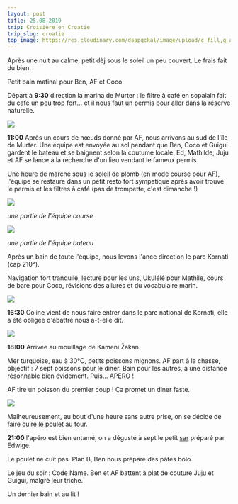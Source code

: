 ```yaml
---
layout: post
title: 25.08.2019
trip: Croisière en Croatie
trip_slug: croatie
top_image: https://res.cloudinary.com/dsapqckal/image/upload/c_fill,g_auto,h_250,w_2560/c_scale,fl_relative/croatie/20190825_110157_dcurbl.jpg
---
```


Après une nuit au calme, petit dèj sous le soleil un peu couvert. Le frais fait du bien.

Petit bain matinal pour Ben, AF et Coco.

Départ à **9:30** direction la marina de Murter : le filtre à café en sopalain fait du café un peu trop fort... et il nous faut un permis pour aller dans la réserve naturelle.

![](https://res.cloudinary.com/dsapqckal/image/upload/w_824/croatie/20190825_110210_dq48bv.jpg)

**11:00** Après un cours de nœuds donné par AF, nous arrivons au sud de l'île de Murter. Une équipe est envoyée au sol pendant que Ben, Coco et Guigui gardent le bateau et se baignent selon la coutume locale. Ed, Mathilde, Juju et AF se lance à la recherche d'un lieu vendant le fameux permis.

<div class="map" data-lng="43.802424" data-lat="15.592782"></div>

Une heure de marche sous le soleil de plomb (en mode course pour AF), l'équipe se restaure dans un petit resto fort sympatique après avoir trouvé le permis et les filtres à café (pas de trompette, c'est dimanche !)

![](https://res.cloudinary.com/dsapqckal/image/upload/w_824/croatie/WhatsApp_Image_2019-08-25_at_13.35.39_ciajbb.jpg)
<p class="text-center -mt-4"><em>une partie de l'équipe course</em></p>

![](https://res.cloudinary.com/dsapqckal/image/upload/w_824/croatie/WhatsApp_Image_2019-08-30_at_19.13.47_un8roa.jpg)
<p class="text-center -mt-4"><em>une partie de l'équipe bateau</em></p>

Après un bain de toute l'équipe, nous levons l'ance direction le parc Kornati (cap 210°).

Navigation fort tranquile, lecture pour les uns, Ukulélé pour Mathile, cours de bare pour Coco, révisions des allures et du vocabulaire marin.

![](https://res.cloudinary.com/dsapqckal/image/upload/w_824/croatie/20190825_163359_tukqor.jpg)

**16:30** Coline vient de nous faire entrer dans le parc national de Kornati, elle a été obligée d'abattre nous a-t-elle dit.

![](https://res.cloudinary.com/dsapqckal/image/upload/w_824/croatie/20190905_121624_lpwexb.jpg)

**18:00** Arrivée au mouillage de Kameni Žakan.

<div class="map" data-lng="43.718643" data-lat="15.434835"></div>

Mer turquoise, eau à 30°C, petits poissons mignons. AF part à la chasse, objectif : 7 sept poissons pour le diner. Bain pour les autres, à une distance résonnable bien évidement. Puis... APÉRO !

AF tire un poisson du premier coup ! Ça promet un diner faste.

![](https://res.cloudinary.com/dsapqckal/image/upload/w_824/croatie/20190825_185209_wohtuy.jpg)

Malheureusement, au bout d'une heure sans autre prise, on se décide de faire cuire le poulet au four.

**21:00** l'apéro est bien entamé, on a dégusté à sept le petit <a class="underline text-blue-600" href="https://fr.wikipedia.org/wiki/Sar_(poisson)" rel="noopener noreferrer">sar</a> préparé par Edwige.

Le poulet ne cuit pas. Plan B, Ben nous prépare des pâtes bolo.

Le jeu du soir : Code Name. Ben et AF battent à plat de couture Juju et Guigui, malgré leur triche.

Un dernier bain et au lit !
